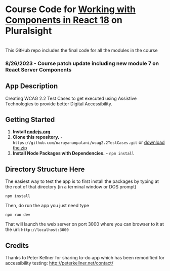 # Course Code for [Working with Components in React 18](http://www.pluralsight.com/courses/react-18-working-components) on Pluralsight


<br/>
This GitHub repo includes the final code for all the modules in the course 

### 8/26/2023 - Course patch update including new module 7 on React Server Components 

## App Description

Creating WCAG 2.2 Test Cases to get executed using Assistive Technologies to provide better Digital Accessibility.

## Getting Started
1. **Install [nodejs.org](https://nodejs.org)**.
2. **Clone this repository.** - `https://github.com/narayananpalani/wcag2.2TestCases.git` or [download the zip](https://github.com/narayananpalani/wcag2.2TestCases/archive/refs/heads/main.zip)
3. **Install Node Packages with Dependencies.** - `npm install`



## Directory Structure Here

The easiest way to test the app is to first install the packages by typing at the root of that directory (in a terminal window or DOS prompt)

`npm install`

Then, do run the app you just need type

`npm run dev`

That will launch the web server on port 3000 where you can browser to it at the url: `http://localhost:3000`


## Credits

Thanks to Peter Kellner for sharing to-do app which has been remodified for accessibility testing: http://peterkellner.net/contact/ 













